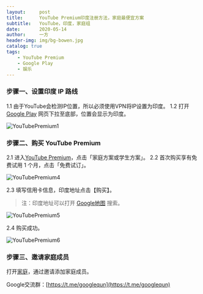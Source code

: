 ```yaml
---
layout:     post
title:      YouTube Premium印度注册方法，家庭最便宜方案
subtitle:   YouTube，印度，家庭组
date:       2020-05-14
author:     一方
header-img: img/bg-bowen.jpg
catalog: true
tags:
    - YouTube Premium
    - Google Play
    - 娱乐
---
```


### 步骤一、设置印度 IP 路线

1.1 由于YouTube会检测IP位置，所以必须使用VPN将IP设置为印度。
1.2 打开 [Google Play](https://play.google.com/store) 网页下拉至底部，位置会显示为印度。


![YouTubePremium1](https://raw.githubusercontent.com/masonincn/tuchuang/master/uPic/YouTubePremium1.png)

### 步骤二、购买 YouTube Premium

2.1 进入[YouTube Premium](https://www.youtube.com/premium)，点击「家庭方案或学生方案」。
2.2 首次购买享有免费试用 1 个月，点击「免费试订」。


![YouTubePremium4](https://raw.githubusercontent.com/masonincn/tuchuang/master/uPic/YouTubePremium4.png)

2.3 填写信用卡信息，印度地址点击【购买】。
> 注：印度地址可以打开 [Google地图](https://www.google.com/maps/) 搜索。

![YouTubePremium5](https://raw.githubusercontent.com/masonincn/tuchuang/master/uPic/YouTubePremium5.png)

2.4 购买成功。


![YouTubePremium6](https://raw.githubusercontent.com/masonincn/tuchuang/master/uPic/YouTubePremium6.png)

### 步骤三、邀请家庭成员

打开[家庭](https://families.google.com/u/0/families)，通过邀请添加家庭成员。

Google交流群：[https://t.me/googlequn](https://t.me/googlequn)